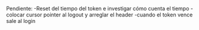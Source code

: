 Pendiente: 
  -Reset del tiempo del token e investigar cómo cuenta el tiempo
  -colocar cursor pointer al logout y arreglar el header
  -cuando el token vence sale al login